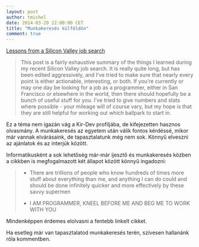 ```yaml
---
layout: post
author: tmichel
date: 2014-03-20 22:00:00 CET
title: "Munkakeresés külföldön"
comment: true
---
```


[Lessons from a Silicon Valley job search](http://robertheaton.com/2014/03/07/lessons-from-a-silicon-valley-job-search/)

> This post is a fairly exhaustive summary of the things I learned during my recent Silicon Valley job search. It is really quite long, but has been edited aggressively, and I’ve tried to make sure that nearly every point is either actionable, interesting, or both. If you’re currently or may one day be looking for a job as a programmer, either in San Francisco or elsewhere in the world, then there should hopefully be a bunch of useful stuff for you. I’ve tried to give numbers and stats where possible - your mileage will of course vary, but my hope is that they are still helpful for working out which ballpark to start in.

Ez a téma nem igazán vág a Kir-Dev profiljába, de kifejezetten hasznos olvasmány. A munkakeresés az egyetem után válik fontos kérdéssé, mikor már vannak elvárásaink, de tapasztalatunk még nem sok. Könnyű elveszni az ajánlatok és az interjúk között.

Informatikusként a sok lehetőség már-már ijesztő és munkakeresés közben a cikkben is megfogalmazott két állapot között könnyű ingadozni:

> * There are trillions of people who know hundreds of times more stuff about everything than me, and anything I can do could and should be done infinitely quicker and more effectively by these savvy supermen
>
>* I AM PROGRAMMER, KNEEL BEFORE ME AND BEG ME TO WORK WITH YOU

Mindenképpen érdemes elolvasni a fentebb linkelt cikket.

Ha esetleg már van tapasztalatod munkakeresés terén, szívesen hallanánk róla kommentben.